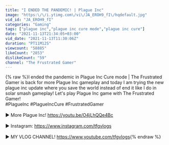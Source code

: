 ```yaml
---
title: "I ENDED THE PANDEMIC! | Plague Inc"
image: "https:\/\/i.ytimg.com\/vi\/JA_EROH9_fI\/hqdefault.jpg"
vid_id: "JA_EROH9_fI"
categories: "Gaming"
tags: ["plague inc","plague inc cure mode","plague inc cure"]
date: "2021-11-13T21:34:05+03:00"
vid_date: "2021-11-13T11:30:06Z"
duration: "PT11M12S"
viewcount: "58885"
likeCount: "2853"
dislikeCount: "59"
channel: "The Frustrated Gamer"
---
```

{% raw %}I ended the pandemic in Plague Inc Cure mode | The Frustrated Gamer is back for more Plague Inc gameplay and today I am trying the new plague inc update where you save the world instead of end it like I do in solar smash gameplay! Let's play Plague Inc game with The Frustrated Gamer! <br />#PlagueInc #PlagueIncCure #FrustratedGamer <br /><br />► More Plague Inc! <a rel="nofollow" target="blank" href="https://youtu.be/O4jLhQQe4Bc">https://youtu.be/O4jLhQQe4Bc</a> <br /><br />► Instagram: <a rel="nofollow" target="blank" href="https://www.instagram.com/tfgvlogs">https://www.instagram.com/tfgvlogs</a> <br /><br />► MY VLOG CHANNEL! <a rel="nofollow" target="blank" href="https://www.youtube.com/tfgvlogs">https://www.youtube.com/tfgvlogs</a>{% endraw %}
